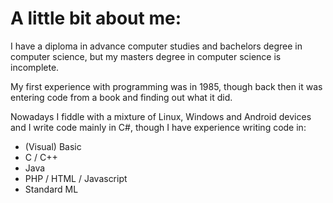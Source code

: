 # A little bit about me:

I have a diploma in advance computer studies and bachelors degree in computer science, but my masters degree in computer science is incomplete.

My first experience with programming was in 1985, though back then it was entering code from a book and finding out what it did.

Nowadays I fiddle with a mixture of Linux, Windows and Android devices and I write code mainly in C#, though I have experience writing code in:
- (Visual) Basic
- C / C++
- Java
- PHP / HTML / Javascript
- Standard ML


<!---
Molgaard78/Molgaard78 is a ✨ special ✨ repository because its `README.md` (this file) appears on your GitHub profile.
You can click the Preview link to take a look at your changes.
--->

